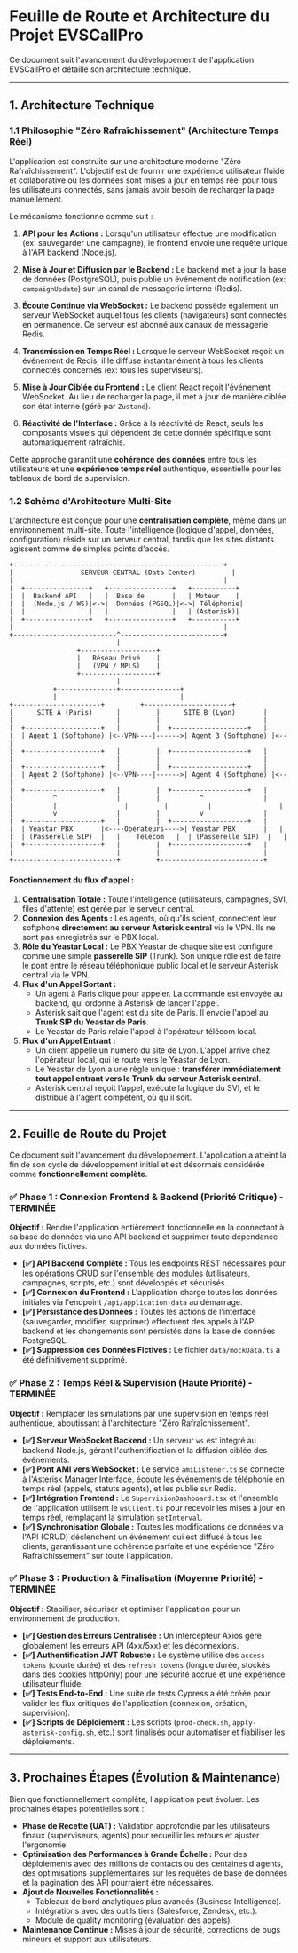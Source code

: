 # Feuille de Route et Architecture du Projet EVSCallPro

Ce document suit l'avancement du développement de l'application EVSCallPro et détaille son architecture technique.

---

## 1. Architecture Technique

### 1.1 Philosophie "Zéro Rafraîchissement" (Architecture Temps Réel)

L'application est construite sur une architecture moderne "Zéro Rafraîchissement". L'objectif est de fournir une expérience utilisateur fluide et collaborative où les données sont mises à jour en temps réel pour tous les utilisateurs connectés, sans jamais avoir besoin de recharger la page manuellement.

Le mécanisme fonctionne comme suit :

1.  **API pour les Actions :** Lorsqu'un utilisateur effectue une modification (ex: sauvegarder une campagne), le frontend envoie une requête unique à l'API backend (Node.js).

2.  **Mise à Jour et Diffusion par le Backend :** Le backend met à jour la base de données (PostgreSQL), puis publie un événement de notification (ex: `campaignUpdate`) sur un canal de messagerie interne (Redis).

3.  **Écoute Continue via WebSocket :** Le backend possède également un serveur WebSocket auquel tous les clients (navigateurs) sont connectés en permanence. Ce serveur est abonné aux canaux de messagerie Redis.

4.  **Transmission en Temps Réel :** Lorsque le serveur WebSocket reçoit un événement de Redis, il le diffuse instantanément à tous les clients connectés concernés (ex: tous les superviseurs).

5.  **Mise à Jour Ciblée du Frontend :** Le client React reçoit l'événement WebSocket. Au lieu de recharger la page, il met à jour de manière ciblée son état interne (géré par `Zustand`).

6.  **Réactivité de l'Interface :** Grâce à la réactivité de React, seuls les composants visuels qui dépendent de cette donnée spécifique sont automatiquement rafraîchis.

Cette approche garantit une **cohérence des données** entre tous les utilisateurs et une **expérience temps réel** authentique, essentielle pour les tableaux de bord de supervision.

### 1.2 Schéma d'Architecture Multi-Site

L'architecture est conçue pour une **centralisation complète**, même dans un environnement multi-site. Toute l'intelligence (logique d'appel, données, configuration) réside sur un serveur central, tandis que les sites distants agissent comme de simples points d'accès.

```
+-----------------------------------------------------+
|                 SERVEUR CENTRAL (Data Center)         |
|                                                     |
|  +----------------+   +----------------+   +-----------+
|  |  Backend API   |   |  Base de       |   | Moteur    |
|  |  (Node.js / WS)|<->|  Données (PGSQL)|<->| Téléphonie|
|  |                |   |                |   | (Asterisk)|
|  +----------------+   +----------------+   +-----------+
|                                                     |
+--------------------------^--------------------------+
                           |
                 +-------------------+
                 |   Réseau Privé    |
                 |   (VPN / MPLS)    |
                 +-------------------+
                           |
           +---------------+---------------+
           |                               |
+----------------------+         +----------------------+
|      SITE A (Paris)      |         |      SITE B (Lyon)       |
|                          |         |                          |
|  +-------------------+   |         |  +-------------------+   |
|  | Agent 1 (Softphone) |<--VPN----|------>| Agent 3 (Softphone) |<--|
|  +-------------------+   |         |  +-------------------+   |
|                          |         |                          |
|  +-------------------+   |         |  +-------------------+   |
|  | Agent 2 (Softphone) |<--VPN----|------>| Agent 4 (Softphone) |<--|
|  +-------------------+   |         |  +-------------------+   |
|          ^               |         |          ^               |
|          |                 |         |          |                 |
|          v               |         |          v               |
|  +-------------------+   |         |  +-------------------+   |
|  | Yeastar PBX       |<----Opérateurs---->| Yeastar PBX       |   |
|  | (Passerelle SIP)  |   |    Télécom   |  | (Passerelle SIP)  |   |
|  +-------------------+   |         |  +-------------------+   |
|                          |         |                          |
+--------------------------+         +--------------------------+

```

#### Fonctionnement du flux d'appel :

1.  **Centralisation Totale :** Toute l'intelligence (utilisateurs, campagnes, SVI, files d'attente) est gérée par le serveur central.
2.  **Connexion des Agents :** Les agents, où qu'ils soient, connectent leur softphone **directement au serveur Asterisk central** via le VPN. Ils ne sont pas enregistrés sur le PBX local.
3.  **Rôle du Yeastar Local :** Le PBX Yeastar de chaque site est configuré comme une simple **passerelle SIP** (Trunk). Son unique rôle est de faire le pont entre le réseau téléphonique public local et le serveur Asterisk central via le VPN.
4.  **Flux d'un Appel Sortant :**
    *   Un agent à Paris clique pour appeler. La commande est envoyée au backend, qui ordonne à Asterisk de lancer l'appel.
    *   Asterisk sait que l'agent est du site de Paris. Il envoie l'appel au **Trunk SIP du Yeastar de Paris**.
    *   Le Yeastar de Paris relaie l'appel à l'opérateur télécom local.
5.  **Flux d'un Appel Entrant :**
    *   Un client appelle un numéro du site de Lyon. L'appel arrive chez l'opérateur local, qui le route vers le Yeastar de Lyon.
    *   Le Yeastar de Lyon a une règle unique : **transférer immédiatement tout appel entrant vers le Trunk du serveur Asterisk central**.
    *   Asterisk central reçoit l'appel, exécute la logique du SVI, et le distribue à l'agent compétent, où qu'il soit.

---

## 2. Feuille de Route du Projet

Ce document suit l'avancement du développement. L'application a atteint la fin de son cycle de développement initial et est désormais considérée comme **fonctionnellement complète**.

### ✅ Phase 1 : Connexion Frontend & Backend (Priorité Critique) - TERMINÉE

**Objectif :** Rendre l'application entièrement fonctionnelle en la connectant à sa base de données via une API backend et supprimer toute dépendance aux données fictives.

-   **[✅] API Backend Complète :** Tous les endpoints REST nécessaires pour les opérations CRUD sur l'ensemble des modules (utilisateurs, campagnes, scripts, etc.) sont développés et sécurisés.
-   **[✅] Connexion du Frontend :** L'application charge toutes les données initiales via l'endpoint `/api/application-data` au démarrage.
-   **[✅] Persistance des Données :** Toutes les actions de l'interface (sauvegarder, modifier, supprimer) effectuent des appels à l'API backend et les changements sont persistés dans la base de données PostgreSQL.
-   **[✅] Suppression des Données Fictives :** Le fichier `data/mockData.ts` a été définitivement supprimé.

### ✅ Phase 2 : Temps Réel & Supervision (Haute Priorité) - TERMINÉE

**Objectif :** Remplacer les simulations par une supervision en temps réel authentique, aboutissant à l'architecture "Zéro Rafraîchissement".

-   **[✅] Serveur WebSocket Backend :** Un serveur `ws` est intégré au backend Node.js, gérant l'authentification et la diffusion ciblée des événements.
-   **[✅] Pont AMI vers WebSocket :** Le service `amiListener.ts` se connecte à l'Asterisk Manager Interface, écoute les événements de téléphonie en temps réel (appels, statuts agents), et les publie sur Redis.
-   **[✅] Intégration Frontend :** Le `SupervisionDashboard.tsx` et l'ensemble de l'application utilisent le `wsClient.ts` pour recevoir les mises à jour en temps réel, remplaçant la simulation `setInterval`.
-   **[✅] Synchronisation Globale :** Toutes les modifications de données via l'API (CRUD) déclenchent un événement qui est diffusé à tous les clients, garantissant une cohérence parfaite et une expérience "Zéro Rafraîchissement" sur toute l'application.

### ✅ Phase 3 : Production & Finalisation (Moyenne Priorité) - TERMINÉE

**Objectif :** Stabiliser, sécuriser et optimiser l'application pour un environnement de production.

-   **[✅] Gestion des Erreurs Centralisée :** Un intercepteur Axios gère globalement les erreurs API (4xx/5xx) et les déconnexions.
-   **[✅] Authentification JWT Robuste :** Le système utilise des `access tokens` (courte durée) et des `refresh tokens` (longue durée, stockés dans des cookies httpOnly) pour une sécurité accrue et une expérience utilisateur fluide.
-   **[✅] Tests End-to-End :** Une suite de tests Cypress a été créée pour valider les flux critiques de l'application (connexion, création, supervision).
-   **[✅] Scripts de Déploiement :** Les scripts (`prod-check.sh`, `apply-asterisk-config.sh`, etc.) sont finalisés pour automatiser et fiabiliser les déploiements.

---

## 3. Prochaines Étapes (Évolution & Maintenance)

Bien que fonctionnellement complète, l'application peut évoluer. Les prochaines étapes potentielles sont :

-   **Phase de Recette (UAT) :** Validation approfondie par les utilisateurs finaux (superviseurs, agents) pour recueillir les retours et ajuster l'ergonomie.
-   **Optimisation des Performances à Grande Échelle :** Pour des déploiements avec des millions de contacts ou des centaines d'agents, des optimisations supplémentaires sur les requêtes de base de données et la pagination des API pourraient être nécessaires.
-   **Ajout de Nouvelles Fonctionnalités :**
    -   Tableaux de bord analytiques plus avancés (Business Intelligence).
    -   Intégrations avec des outils tiers (Salesforce, Zendesk, etc.).
    -   Module de quality monitoring (évaluation des appels).
-   **Maintenance Continue :** Mises à jour de sécurité, corrections de bugs mineurs et support aux utilisateurs.
